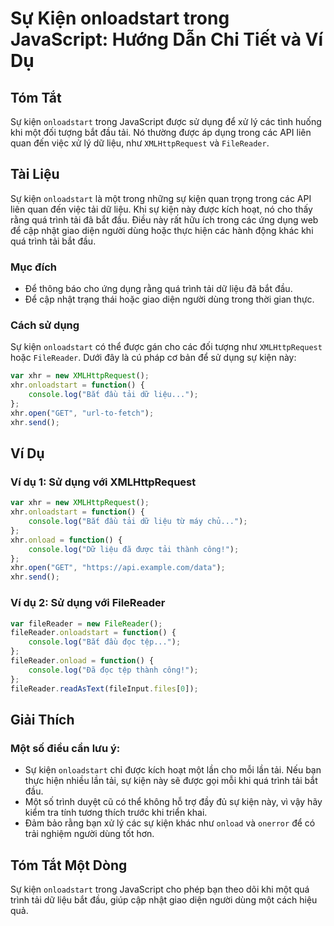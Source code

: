 <!--
Meta Description: # Sự Kiện onloadstart trong JavaScript: Hướng Dẫn Chi Tiết và Ví Dụ ## Tóm Tắt Sự kiện `onloadstart` trong JavaScript được sử dụng để xử lý các tình h...
Meta Keywords: kiện, tải, onloadstart, bắt, đầu
-->

# Sự Kiện onloadstart trong JavaScript: Hướng Dẫn Chi Tiết và Ví Dụ

## Tóm Tắt
Sự kiện `onloadstart` trong JavaScript được sử dụng để xử lý các tình huống khi một đối tượng bắt đầu tải. Nó thường được áp dụng trong các API liên quan đến việc xử lý dữ liệu, như `XMLHttpRequest` và `FileReader`.

## Tài Liệu
Sự kiện `onloadstart` là một trong những sự kiện quan trọng trong các API liên quan đến việc tải dữ liệu. Khi sự kiện này được kích hoạt, nó cho thấy rằng quá trình tải đã bắt đầu. Điều này rất hữu ích trong các ứng dụng web để cập nhật giao diện người dùng hoặc thực hiện các hành động khác khi quá trình tải bắt đầu.

### Mục đích
- Để thông báo cho ứng dụng rằng quá trình tải dữ liệu đã bắt đầu.
- Để cập nhật trạng thái hoặc giao diện người dùng trong thời gian thực.

### Cách sử dụng
Sự kiện `onloadstart` có thể được gán cho các đối tượng như `XMLHttpRequest` hoặc `FileReader`. Dưới đây là cú pháp cơ bản để sử dụng sự kiện này:

```javascript
var xhr = new XMLHttpRequest();
xhr.onloadstart = function() {
    console.log("Bắt đầu tải dữ liệu...");
};
xhr.open("GET", "url-to-fetch");
xhr.send();
```

## Ví Dụ
### Ví dụ 1: Sử dụng với XMLHttpRequest
```javascript
var xhr = new XMLHttpRequest();
xhr.onloadstart = function() {
    console.log("Bắt đầu tải dữ liệu từ máy chủ...");
};
xhr.onload = function() {
    console.log("Dữ liệu đã được tải thành công!");
};
xhr.open("GET", "https://api.example.com/data");
xhr.send();
```

### Ví dụ 2: Sử dụng với FileReader
```javascript
var fileReader = new FileReader();
fileReader.onloadstart = function() {
    console.log("Bắt đầu đọc tệp...");
};
fileReader.onload = function() {
    console.log("Đã đọc tệp thành công!");
};
fileReader.readAsText(fileInput.files[0]);
```

## Giải Thích
### Một số điều cần lưu ý:
- Sự kiện `onloadstart` chỉ được kích hoạt một lần cho mỗi lần tải. Nếu bạn thực hiện nhiều lần tải, sự kiện này sẽ được gọi mỗi khi quá trình tải bắt đầu.
- Một số trình duyệt cũ có thể không hỗ trợ đầy đủ sự kiện này, vì vậy hãy kiểm tra tính tương thích trước khi triển khai.
- Đảm bảo rằng bạn xử lý các sự kiện khác như `onload` và `onerror` để có trải nghiệm người dùng tốt hơn.

## Tóm Tắt Một Dòng
Sự kiện `onloadstart` trong JavaScript cho phép bạn theo dõi khi một quá trình tải dữ liệu bắt đầu, giúp cập nhật giao diện người dùng một cách hiệu quả.